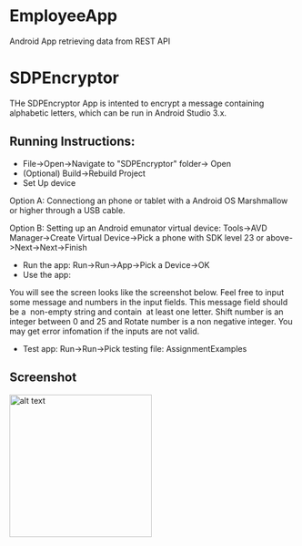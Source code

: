 # EmployeeApp
Android App retrieving data from REST API

# SDPEncryptor

THe SDPEncryptor App is intented to encrypt a message containing alphabetic letters, which can be run in Android Studio 3.x. 

## Running Instructions:

* File->Open->Navigate to "SDPEncryptor" folder-> Open
* (Optional) Build->Rebuild Project
* Set Up device

Option A: Connectiong an phone or tablet with a Android OS Marshmallow or higher through a USB cable.

Option B: Setting up an Android emunator virtual device: Tools->AVD Manager->Create Virtual Device->Pick a phone with SDK level 23 or above->Next->Next->Finish

* Run the app: Run->Run->App->Pick a Device->OK
* Use the app: 

You will see the screen looks like the screenshot below. Feel free to input some message and numbers in the input fields. This message field should be a ​ non-empty string and contain ​ at least one letter​. Shift number is an integer between 0 and 25 and Rotate number is a non negative integer. You may get error infomation if the inputs are not valid.
* Test app: Run->Run->Pick testing file: AssignmentExamples

## Screenshot

<img src="../master/sdpscreen.png" alt="alt text" width="250">
